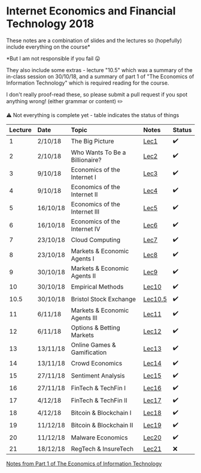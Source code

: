 # Internet Economics and Financial Technology 2018

These notes are a combination of slides and the lectures so (hopefully) include everything on the course*

*But I am not responsible if you fail 😛

They also include some extras - lecture "10.5" which was a summary of the in-class session on 30/10/18, and a summary of part 1 of "The Economics of Information Technology" which is required reading for the course.

I don't really proof-read these, so please submit a pull request if you spot anything wrong! (either grammar or content) ✏️

⚠️ Not everything is complete yet - table indicates the status of things

|Lecture|Date|Topic|Notes|Status|
|:--|:--|:--|:--|:--|
|1|2/10/18|The Big Picture|[Lec1](Notes/Lecture1.md)|✔️|
|2|2/10/18|Who Wants To Be a Billionaire?|[Lec2](Notes/Lecture2.md)|✔️|
|3|9/10/18|Economics of the Internet I|[Lec3](Notes/Lecture3.md)|✔️|
|4|9/10/18|Economics of the Internet II|[Lec4](Notes/Lecture4.md)|✔️|
|5|16/10/18|Economics of the Internet III|[Lec5](Notes/Lecture5.md)|✔️|
|6|16/10/18|Economics of the Internet IV|[Lec6](Notes/Lecture6.md)|✔️|
|7|23/10/18|Cloud Computing|[Lec7](Notes/Lecture7.md)|✔️|
|8|23/10/18|Markets & Economic Agents I|[Lec8](Notes/Lecture8.md)|✔️|
|9|30/10/18|Markets & Economic Agents II|[Lec9](Notes/Lecture9.md)|✔️|
|10|30/10/18|Empirical Methods|[Lec10](Notes/Lecture10.md)|✔️|
|10.5|30/10/18|Bristol Stock Exchange|[Lec10.5](Notes/Lecture105.md)|✔️|
|11|6/11/18|Markets & Economic Agents III|[Lec11](Notes/Lecture11.md)|✔️|
|12|6/11/18|Options & Betting Markets|[Lec12](Notes/Lecture12.md)|✔️|
|13|13/11/18|Online Games & Gamification|[Lec13](Notes/Lecture13.md)|✔️|
|14|13/11/18|Crowd Economics|[Lec14](Notes/Lecture14.md)|✔️|
|15|27/11/18|Sentiment Analysis|[Lec15](Notes/Lecture15.md)|✔️|
|16|27/11/18|FinTech & TechFin I|[Lec16](Notes/Lecture16.md)|✔️|
|17|4/12/18|FinTech & TechFin II|[Lec17](Notes/Lecture17.md)|✔️|
|18|4/12/18|Bitcoin & Blockchain I|[Lec18](Notes/Lecture18.md)|✔️|
|19|11/12/18|Bitcoin & Blockchain II|[Lec19](Notes/Lecture19.md)|✔️|
|20|11/12/18|Malware Economics|[Lec20](Notes/Lecture20.md)|✔️|
|21|18/12/18|RegTech & InsureTech|[Lec21](Notes/Lecture21.md)|❌|

[Notes from Part 1 of The Economics of Information Technology](Notes/Part1Book.md)
